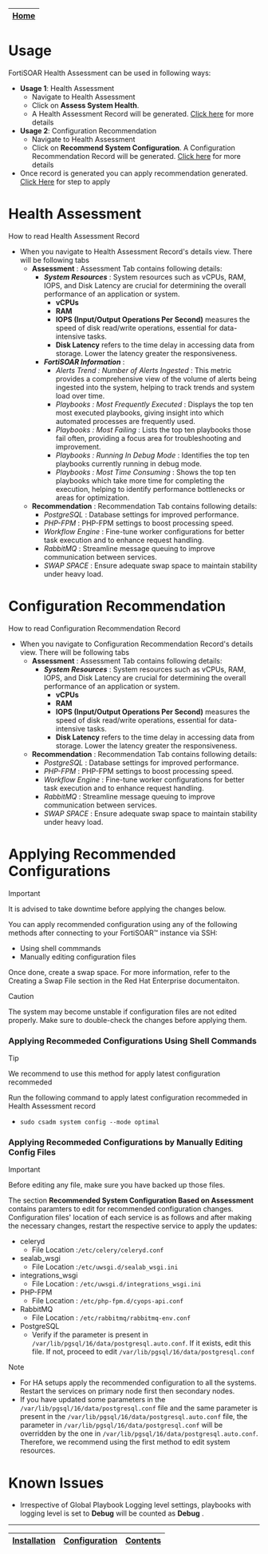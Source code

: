 | [Home](../README.md) |
|--------------------------------------------|

# Usage

FortiSOAR Health Assessment can be used in following ways:
- **Usage 1**: Health Assessment
    - Navigate to Health Assessment
    - Click on **Assess System Health**. 
    - A Health Assessment Record will be generated. [Click here](#health-assessment) for more details
- **Usage 2**: Configuration Recommendation
    - Navigate to Health Assessment
    - Click on **Recommend System Configuration**. A Configuration Recommendation Record will be generated. [Click here](#configuration-recommendation) for more details
- Once record is generated you can apply recommendation generated. [Click Here](#step-to-apply-generated-configuration-recommendations) for step to apply

# Health Assessment
How to read Health Assessment Record
- When you navigate to Health Assessment Record's details view. There will be following tabs
    - **Assessment** : Assessment Tab contains following details:
        - ***System Resources*** : System resources such as vCPUs, RAM, IOPS, and Disk Latency are crucial for determining the overall performance of an application or system.
            - **vCPUs**
            - **RAM** 
            - **IOPS (Input/Output Operations Per Second)** measures the speed of disk read/write operations, essential for data-intensive tasks.
            - **Disk Latency** refers to the time delay in accessing data from storage. Lower the latency greater the responsiveness.
        - ***FortiSOAR Information*** :
            - *Alerts Trend : Number of Alerts Ingested* : This metric provides a comprehensive view of the volume of alerts being ingested into the system, helping to track trends and system load over time.
            - *Playbooks : Most Frequently Executed* : Displays the top ten most executed playbooks, giving insight into which automated processes are frequently used.
            - *Playbooks : Most Failing* : Lists the top ten playbooks those fail often, providing a focus area for troubleshooting and improvement.
            - *Playbooks : Running In Debug Mode* : Identifies the top ten playbooks currently running in debug mode.
            - *Playbooks : Most Time Consuming* : Shows the top ten playbooks which take more time for completing the execution, helping to identify performance bottlenecks or areas for optimization.
    - **Recommendation** : Recommendation Tab contains following details:
        - *PostgreSQL* : Database settings for improved performance.
        - *PHP-FPM* :  PHP-FPM settings to boost processing speed.
        - *Workflow Engine* : Fine-tune worker configurations for better task execution and to enhance request handling.
        - *RabbitMQ* : Streamline message queuing to improve communication between services.
        - *SWAP SPACE* : Ensure adequate swap space to maintain stability under heavy load.
# Configuration Recommendation
How to read Configuration Recommendation Record
- When you navigate to Configuration Recommendation Record's details view. There will be following tabs
    - **Assessment** : Assessment Tab contains following details:
        - ***System Resources*** : System resources such as vCPUs, RAM, IOPS, and Disk Latency are crucial for determining the overall performance of an application or system.
            - **vCPUs** 
            - **RAM** 
            - **IOPS (Input/Output Operations Per Second)** measures the speed of disk read/write operations, essential for data-intensive tasks.
            - **Disk Latency** refers to the time delay in accessing data from storage. Lower the latency greater the responsiveness.
    - **Recommendation** : Recommendation Tab contains following details:
        - *PostgreSQL* : Database settings for improved performance.
        - *PHP-FPM* :  PHP-FPM settings to boost processing speed.
        - *Workflow Engine* : Fine-tune worker configurations for better task execution and to enhance request handling.
        - *RabbitMQ* : Streamline message queuing to improve communication between services.
        - *SWAP SPACE* : Ensure adequate swap space to maintain stability under heavy load.

# Applying Recommended Configurations

> [!IMPORTANT]
> It is advised to take downtime before applying the changes below.

You can apply recommended configuration using any of the following methods after connecting to your FortiSOAR™ instance via SSH:
* Using shell commmands
* Manually editing configuration files

Once done, create a swap space. For more information, refer to the Creating a Swap File section in the Red Hat Enterprise documentaiton.

> [!CAUTION]
> The system may become unstable if configuration files are not edited properly. Make sure to double-check the changes before applying them.


### Applying Recommeded Configurations Using Shell Commands

> [!TIP]
> We recommend to use this method for apply latest configuration recommeded

Run the following command to apply latest configuration recommeded in Health Assessment record
- `sudo csadm system config --mode optimal`

### Applying Recommeded Configurations by Manually Editing Config Files

> [!Important]
> Before editing any file, make sure you have backed up those files.

The section **Recommended System Configuration Based on Assessment** contains paramters to edit for recommended configuration changes. Configuration files' location of each service is as follows and after making the necessary changes, restart the respective service to apply the updates:
- celeryd
    * File Location :`/etc/celery/celeryd.conf`
- sealab_wsgi
    * File Location :`/etc/uwsgi.d/sealab_wsgi.ini`
- integrations_wsgi
    * File Location : `/etc/uwsgi.d/integrations_wsgi.ini`
- PHP-FPM
    *  File Location : `/etc/php-fpm.d/cyops-api.conf`
- RabbitMQ
    * File Location : `/etc/rabbitmq/rabbitmq-env.conf`
- PostgreSQL
    * Verify if the parameter is present in `/var/lib/pgsql/16/data/postgresql.auto.conf`. If it exists, edit this file. If not, proceed to edit `/var/lib/pgsql/16/data/postgresql.conf`



> [!NOTE]
> - For HA setups apply the recommended configuration to all the systems. Restart the services on primary node first then secondary nodes.
> - If you have updated some parameters in the `/var/lib/pgsql/16/data/postgresql.conf` file and the same parameter is present in the `/var/lib/pgsql/16/data/postgresql.auto.conf` file, the parameter in `/var/lib/pgsql/16/data/postgresql.conf` will be overridden by the one in `/var/lib/pgsql/16/data/postgresql.auto.conf`. Therefore, we recommend using the first method to edit system resources.


# Known Issues
* Irrespective of Global Playbook Logging level settings, playbooks with logging level is set to **Debug** will be counted as **Debug** .


***

| [Installation](./setup.md#installation) | [Configuration](./setup.md#configuration) | [Contents](./contents.md) |
|-----------------------------------------|-------------------------------------------|---------------------------|
